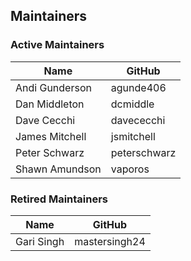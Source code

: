 ## Maintainers

### Active Maintainers
| Name | GitHub |
| --- | --- | 
| Andi Gunderson | agunde406 |
| Dan Middleton | dcmiddle |
| Dave Cecchi | davececchi |
| James Mitchell | jsmitchell |
| Peter Schwarz | peterschwarz |
| Shawn Amundson | vaporos |

### Retired Maintainers
| Name | GitHub |
| --- | --- | 
| Gari Singh | mastersingh24 |
